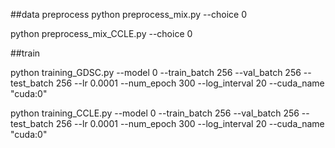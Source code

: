 ##data preprocess
python preprocess_mix.py --choice 0

python preprocess_mix_CCLE.py --choice 0


##train

python training_GDSC.py --model 0 --train_batch 256 --val_batch 256 --test_batch 256 --lr 0.0001 --num_epoch 300 --log_interval 20 --cuda_name "cuda:0"

python training_CCLE.py --model 0 --train_batch 256 --val_batch 256 --test_batch 256 --lr 0.0001 --num_epoch 300 --log_interval 20 --cuda_name "cuda:0"
